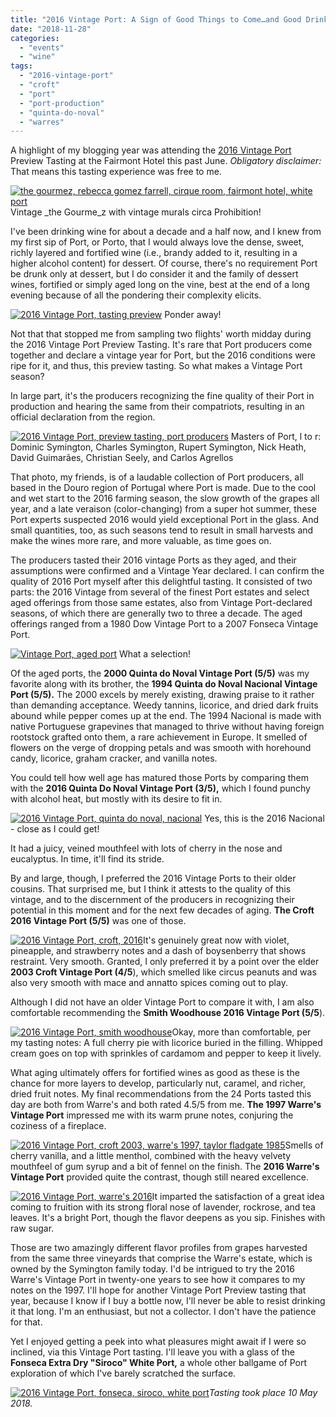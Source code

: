 ```yaml
---
title: "2016 Vintage Port: A Sign of Good Things to Come…and Good Drinking Now"
date: "2018-11-28"
categories:
  - "events"
  - "wine"
tags:
  - "2016-vintage-port"
  - "croft"
  - "port"
  - "port-production"
  - "quinta-do-noval"
  - "warres"
---
```


A highlight of my blogging year was attending the [2016 Vintage Port](https://www.winespectator.com/blogs/show/id/2016-Vintage-Port-Declaration) Preview Tasting at the Fairmont Hotel this past June. _Obligatory disclaimer:_ That means this tasting experience was free to me.




<div class="caption">

[![the gourmez, rebecca gomez farrell, cirque room, fairmont hotel, white port](http://s3.amazonaws.com/thegourmez-wpmedia/2018/09/IMG_20180510_131239-375x500.jpg)](http://s3.amazonaws.com/thegourmez-wpmedia/2018/09/IMG_20180510_131239.jpg) Vintage _the Gourme_z with vintage murals circa Prohibition!</div>


I've been drinking wine for about a decade and a half now, and I knew from my first sip of Port, or Porto, that I would always love the dense, sweet, richly layered and fortified wine (i.e., brandy added to it, resulting in a higher alcohol content) for dessert. Of course, there's no requirement Port be drunk only at dessert, but I do consider it and the family of dessert wines, fortified or simply aged long on the vine, best at the end of a long evening because of all the pondering their complexity elicits.




<div class="caption">

[![2016 Vintage Port, tasting preview](http://s3.amazonaws.com/thegourmez-wpmedia/2018/09/IMG_20180510_145513-500x375.jpg)](http://s3.amazonaws.com/thegourmez-wpmedia/2018/09/IMG_20180510_145513.jpg) Ponder away!</div>


Not that that stopped me from sampling two flights' worth midday during the 2016 Vintage Port Preview Tasting. It's rare that Port producers come together and declare a vintage year for Port, but the 2016 conditions were ripe for it, and thus, this preview tasting. So what makes a Vintage Port season?

In large part, it's the producers recognizing the fine quality of their Port in production and hearing the same from their compatriots, resulting in an official declaration from the region.




<div class="caption">

[![2016 Vintage Port, preview tasting, port producers](http://s3.amazonaws.com/thegourmez-wpmedia/2018/09/IMG_20180510_133105-500x300.jpg)](http://s3.amazonaws.com/thegourmez-wpmedia/2018/09/IMG_20180510_133105.jpg) Masters of Port, l to r: Dominic Symington, Charles Symington, Rupert Symington, Nick Heath, David Guimarães, Christian Seely, and Carlos Agrellos</div>


That photo, my friends, is of a laudable collection of Port producers, all based in the Douro region of Portugal where Port is made. Due to the cool and wet start to the 2016 farming season, the slow growth of the grapes all year, and a late veraison (color-changing) from a super hot summer, these Port experts suspected 2016 would yield exceptional Port in the glass. And small quantities, too, as such seasons tend to result in small harvests and make the wines more rare, and more valuable, as time goes on.

The producers tasted their 2016 vintage Ports as they aged, and their assumptions were confirmed and a Vintage Year declared. I can confirm the quality of 2016 Port myself after this delightful tasting. It consisted of two parts: the 2016 Vintage from several of the finest Port estates and select aged offerings from those same estates, also from Vintage Port-declared seasons, of which there are generally two to three a decade. The aged offerings ranged from a 1980 Dow Vintage Port to a 2007 Fonseca Vintage Port.




<div class="caption">

[![Vintage Port, aged port](http://s3.amazonaws.com/thegourmez-wpmedia/2018/09/IMG_20180510_153501-500x283.jpg)](http://s3.amazonaws.com/thegourmez-wpmedia/2018/09/IMG_20180510_153501.jpg) What a selection!</div>


Of the aged ports, the **2000 Quinta do Noval Vintage Port (5/5)** was my favorite along with its brother, the **1994 Quinta do Noval Nacional Vintage Port (5/5).** The 2000 excels by merely existing, drawing praise to it rather than demanding acceptance. Weedy tannins, licorice, and dried dark fruits abound while pepper comes up at the end. The 1994 Nacional is made with native Portuguese grapevines that managed to thrive without having foreign rootstock grafted onto them, a rare achievement in Europe. It smelled of flowers on the verge of dropping petals and was smooth with horehound candy, licorice, graham cracker, and vanilla notes.

You could tell how well age has matured those Ports by comparing them with the **2016 Quinta Do Noval Vintage Port (3/5),** which I found punchy with alcohol heat, but mostly with its desire to fit in.




<div class="caption">

[![2016 Vintage Port, quinta do noval, nacional](http://s3.amazonaws.com/thegourmez-wpmedia/2018/09/IMG_20180510_144902-375x500.jpg)](http://s3.amazonaws.com/thegourmez-wpmedia/2018/09/IMG_20180510_144902.jpg) Yes, this is the 2016 Nacional - close as I could get!</div>


It had a juicy, veined mouthfeel with lots of cherry in the nose and eucalyptus. In time, it'll find its stride.

By and large, though, I preferred the 2016 Vintage Ports to their older cousins. That surprised me, but I think it attests to the quality of this vintage, and to the discernment of the producers in recognizing their potential in this moment and for the next few decades of aging. **The Croft 2016 Vintage Port (5/5)** was one of those.

[![2016 Vintage Port, croft, 2016](http://s3.amazonaws.com/thegourmez-wpmedia/2018/09/IMG_20180510_132025-350x500.jpg)](http://s3.amazonaws.com/thegourmez-wpmedia/2018/09/IMG_20180510_132025.jpg)It's genuinely great now with violet, pineapple, and strawberry notes and a dash of boysenberry that shows restraint. Very smooth. Granted, I only preferred it by a point over the elder **2003 Croft Vintage Port (4/5**), which smelled like circus peanuts and was also very smooth with mace and annatto spices coming out to play.

Although I did not have an older Vintage Port to compare it with, I am also comfortable recommending the **Smith Woodhouse 2016 Vintage Port (5/5**).

[![2016 Vintage Port, smith woodhouse](http://s3.amazonaws.com/thegourmez-wpmedia/2018/09/IMG_20180510_145025-333x500.jpg)](http://s3.amazonaws.com/thegourmez-wpmedia/2018/09/IMG_20180510_145025.jpg)Okay, more than comfortable, per my tasting notes: A full cherry pie with licorice buried in the filling. Whipped cream goes on top with sprinkles of cardamom and pepper to keep it lively.

What aging ultimately offers for fortified wines as good as these is the chance for more layers to develop, particularly nut, caramel, and richer, dried fruit notes. My final recommendations from the 24 Ports tasted this day are both from Warre's and both rated 4.5/5 from me. **The 1997 Warre's Vintage Port** impressed me with its warm prune notes, conjuring the coziness of a fireplace.

[![2016 Vintage Port, croft 2003, warre's 1997, taylor fladgate 1985](http://s3.amazonaws.com/thegourmez-wpmedia/2018/09/IMG_20180510_153510-375x500.jpg)](http://s3.amazonaws.com/thegourmez-wpmedia/2018/09/IMG_20180510_153510.jpg)Smells of cherry vanilla, and a little menthol, combined with the heavy velvety mouthfeel of gum syrup and a bit of fennel on the finish. The **2016 Warre's Vintage Port** provided quite the contrast, though still neared excellence.

[![2016 Vintage Port, warre's 2016](http://s3.amazonaws.com/thegourmez-wpmedia/2018/09/IMG_20180510_145137-333x500.jpg)](http://s3.amazonaws.com/thegourmez-wpmedia/2018/09/IMG_20180510_145137.jpg)It imparted the satisfaction of a great idea coming to fruition with its strong floral nose of lavender, rockrose, and tea leaves. It's a bright Port, though the flavor deepens as you sip. Finishes with raw sugar.

Those are two amazingly different flavor profiles from grapes harvested from the same three vineyards that comprise the Warre's estate, which is owned by the Symington family today. I'd be intrigued to try the 2016 Warre's Vintage Port in twenty-one years to see how it compares to my notes on the 1997. I'll hope for another Vintage Port Preview tasting that year, because I know if I buy a bottle now, I'll never be able to resist drinking it that long. I'm an enthusiast, but not a collector. I don't have the patience for that.

Yet I enjoyed getting a peek into what pleasures might await if I were so inclined, via this Vintage Port tasting. I'll leave you with a glass of the **Fonseca Extra Dry "Siroco" White Port,** a whole other ballgame of Port exploration of which I've barely scratched the surface.

[![2016 Vintage Port, fonseca, siroco, white port](http://s3.amazonaws.com/thegourmez-wpmedia/2018/09/IMG_20180510_131039-375x500.jpg)](http://s3.amazonaws.com/thegourmez-wpmedia/2018/09/IMG_20180510_131039.jpg)_Tasting took place 10 May 2018._
